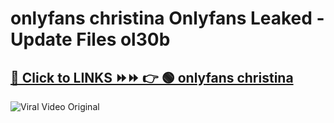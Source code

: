 
 # onlyfans christina Onlyfans Leaked - Update Files ol30b

## <h2><a href="https://clipsfans.com/onlyfans_christina&ref=git">🔗 Click to LINKS ⏩⏩ 👉 🟢 onlyfans christina </a></h2>

<a href="https://clipsfans.com/onlyfans_christina&ref=git" rel="nofollow" data-target="animated-image.originalLink"><img src="https://i.ibb.co.com/xMMVF88/686577567.gif" alt="Viral Video Original" style="max-width: 100%; display: inline-block;" data-target="animated-image.originalImage"></a>

